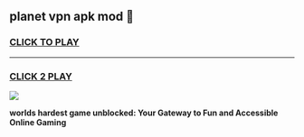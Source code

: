 
## planet vpn apk mod 👋
<h3>
<a href="https://premium.freeplayer.one?title=planet_vpn_apk_mod&ref=13F">CLICK TO PLAY</a></h3>
<hr>

<h3>
<a href="https://premium.freeplayer.one?title=planet_vpn_apk_mod&ref=13F">CLICK 2 PLAY</a>
  
</h3>

<a href="https://premium.freeplayer.one?title=planet_vpn_apk_mod&ref=12F/"><img src="https://clearcache.store/games.png"></a>


**worlds hardest game unblocked: Your Gateway to Fun and Accessible Online Gaming**
